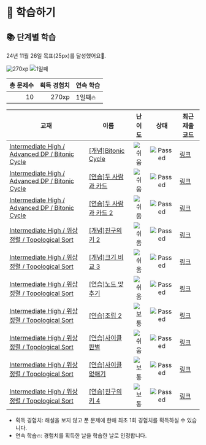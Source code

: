 # 📖 학습하기

## 📚 단계별 학습
24년 11월 26일 목표(25px)를 달성했어요🥳.

![270xp](https://img.shields.io/badge/EXP-270xp-%235cb85c.svg?for-the-badge)
![1일째](https://img.shields.io/badge/연속학습-1일째-%23E34F26.svg?for-the-badge)

|총 문제수|획득 경험치|연속 학습|
|---:|---:|---|
10|270xp|1일째🔥|

|교재|이름|난이도|상태|최근 제출 코드|
|---|---|:---:|:---:|---|
|[Intermediate High / Advanced DP / Bitonic Cycle](https://www.codetree.ai/missions?missionId=9)|[[개념]Bitonic Cycle](https://www.codetree.ai/missions/9/problems/bitonic-cycle)|![쉬움][easy]|![Passed][passed]|[링크](https://github.com/ingyu1008/codetree-TILs/blob/main/241126/Bitonic%20Cycle/bitonic-cycle.cpp)|
|[Intermediate High / Advanced DP / Bitonic Cycle](https://www.codetree.ai/missions?missionId=9)|[[연습]두 사람과 카드](https://www.codetree.ai/missions/9/problems/two-people-and-cards)|![쉬움][easy]|![Passed][passed]|[링크](https://github.com/ingyu1008/codetree-TILs/blob/main/241126/%EB%91%90%20%EC%82%AC%EB%9E%8C%EA%B3%BC%20%EC%B9%B4%EB%93%9C/two-people-and-cards.cpp)|
|[Intermediate High / Advanced DP / Bitonic Cycle](https://www.codetree.ai/missions?missionId=9)|[[연습]두 사람과 카드 2](https://www.codetree.ai/missions/9/problems/two-people-and-cards-2)|![쉬움][easy]|![Passed][passed]|[링크](https://github.com/ingyu1008/codetree-TILs/blob/main/241126/%EB%91%90%20%EC%82%AC%EB%9E%8C%EA%B3%BC%20%EC%B9%B4%EB%93%9C%202/two-people-and-cards-2.cpp)|
|[Intermediate High / 위상정렬 / Topological Sort](https://www.codetree.ai/missions?missionId=9)|[[개념]친구의 키 2](https://www.codetree.ai/missions/9/problems/height-of-friends-2)|![쉬움][easy]|![Passed][passed]|[링크](https://github.com/ingyu1008/codetree-TILs/blob/main/241126/%EC%B9%9C%EA%B5%AC%EC%9D%98%20%ED%82%A4%202/height-of-friends-2.cpp)|
|[Intermediate High / 위상정렬 / Topological Sort](https://www.codetree.ai/missions?missionId=9)|[[개념]크기 비교 3](https://www.codetree.ai/missions/9/problems/size-comparison-3)|![쉬움][easy]|![Passed][passed]|[링크](https://github.com/ingyu1008/codetree-TILs/blob/main/241126/%ED%81%AC%EA%B8%B0%20%EB%B9%84%EA%B5%90%203/size-comparison-3.cpp)|
|[Intermediate High / 위상정렬 / Topological Sort](https://www.codetree.ai/missions?missionId=9)|[[연습]노드 맞추기](https://www.codetree.ai/missions/9/problems/nodes-guessing)|![쉬움][easy]|![Passed][passed]|[링크](https://github.com/ingyu1008/codetree-TILs/blob/main/241126/%EB%85%B8%EB%93%9C%20%EB%A7%9E%EC%B6%94%EA%B8%B0/nodes-guessing.cpp)|
|[Intermediate High / 위상정렬 / Topological Sort](https://www.codetree.ai/missions?missionId=9)|[[연습]조립 2](https://www.codetree.ai/missions/9/problems/assembly-2)|![보통][medium]|![Passed][passed]|[링크](https://github.com/ingyu1008/codetree-TILs/blob/main/241126/%EC%A1%B0%EB%A6%BD%202/assembly-2.cpp)|
|[Intermediate High / 위상정렬 / Topological Sort](https://www.codetree.ai/missions?missionId=9)|[[연습]사이클 판별](https://www.codetree.ai/missions/9/problems/detect-cycle)|![쉬움][easy]|![Passed][passed]|[링크](https://github.com/ingyu1008/codetree-TILs/blob/main/241126/%EC%82%AC%EC%9D%B4%ED%81%B4%20%ED%8C%90%EB%B3%84/detect-cycle.cpp)|
|[Intermediate High / 위상정렬 / Topological Sort](https://www.codetree.ai/missions?missionId=9)|[[연습]사이클 없애기](https://www.codetree.ai/missions/9/problems/remove-cycle)|![보통][medium]|![Passed][passed]|[링크](https://github.com/ingyu1008/codetree-TILs/blob/main/241126/%EC%82%AC%EC%9D%B4%ED%81%B4%20%EC%97%86%EC%95%A0%EA%B8%B0/remove-cycle.cpp)|
|[Intermediate High / 위상정렬 / Topological Sort](https://www.codetree.ai/missions?missionId=9)|[[연습]친구의 키 4](https://www.codetree.ai/missions/9/problems/height-of-friends-4)|![보통][medium]|![Passed][passed]|[링크](https://github.com/ingyu1008/codetree-TILs/blob/main/241126/%EC%B9%9C%EA%B5%AC%EC%9D%98%20%ED%82%A4%204/height-of-friends-4.cpp)|


* 획득 경험치: 해설을 보지 않고 푼 문제에 한해 최초 1회 경험치를 획득하실 수 있습니다.
* 연속 학습🔥: 경험치를 획득한 날을 학습한 날로 인정합니다.










[b5]: https://img.shields.io/badge/Bronze_5-%235D3E31.svg
[b4]: https://img.shields.io/badge/Bronze_4-%235D3E31.svg
[b3]: https://img.shields.io/badge/Bronze_3-%235D3E31.svg
[b2]: https://img.shields.io/badge/Bronze_2-%235D3E31.svg
[b1]: https://img.shields.io/badge/Bronze_1-%235D3E31.svg
[s5]: https://img.shields.io/badge/Silver_5-%23394960.svg
[s4]: https://img.shields.io/badge/Silver_4-%23394960.svg
[s3]: https://img.shields.io/badge/Silver_3-%23394960.svg
[s2]: https://img.shields.io/badge/Silver_2-%23394960.svg
[s1]: https://img.shields.io/badge/Silver_1-%23394960.svg
[g5]: https://img.shields.io/badge/Gold_5-%23FFC433.svg
[g4]: https://img.shields.io/badge/Gold_4-%23FFC433.svg
[g3]: https://img.shields.io/badge/Gold_3-%23FFC433.svg
[g2]: https://img.shields.io/badge/Gold_2-%23FFC433.svg
[g1]: https://img.shields.io/badge/Gold_1-%23FFC433.svg
[p5]: https://img.shields.io/badge/Platinum_5-%2376DDD8.svg
[p4]: https://img.shields.io/badge/Platinum_4-%2376DDD8.svg
[p3]: https://img.shields.io/badge/Platinum_3-%2376DDD8.svg
[p2]: https://img.shields.io/badge/Platinum_2-%2376DDD8.svg
[p1]: https://img.shields.io/badge/Platinum_1-%2376DDD8.svg
[passed]: https://img.shields.io/badge/Passed-%23009D27.svg
[failed]: https://img.shields.io/badge/Failed-%23D24D57.svg
[easy]: https://img.shields.io/badge/쉬움-%235cb85c.svg?for-the-badge
[medium]: https://img.shields.io/badge/보통-%23FFC433.svg?for-the-badge
[hard]: https://img.shields.io/badge/어려움-%23D24D57.svg?for-the-badge